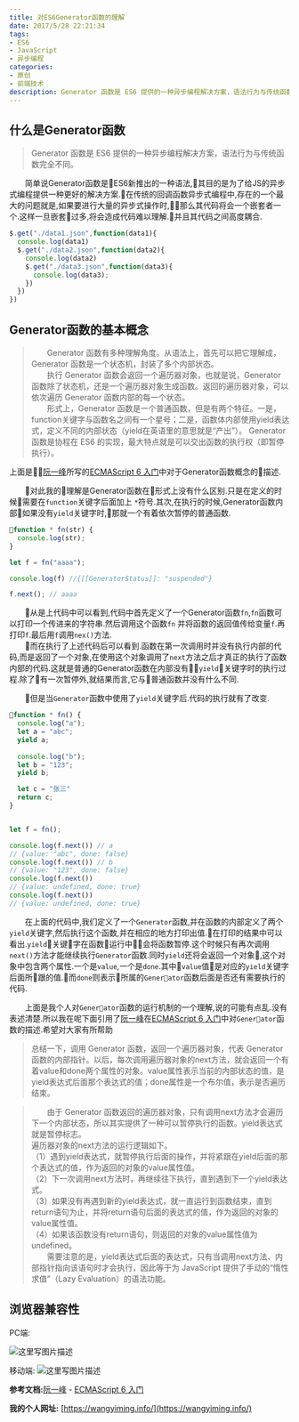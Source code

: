 ```yaml
---
title: 对ES6Generator函数的理解
date: 2017/5/28 22:21:34
tags:
- ES6
- JavaScript
- 异步编程
categories:
- 原创
- 前端技术
description: Generator 函数是 ES6 提供的一种异步编程解决方案，语法行为与传统函数完全不同。
---
```


## 什么是Generator函数

> Generator 函数是 ES6 提供的一种异步编程解决方案，语法行为与传统函数完全不同。

&emsp;&emsp;简单说Generator函数是ES6新推出的一种语法,其目的是为了给JS的异步式编程提供一种更好的解决方案.在传统的回调函数异步式编程中,存在的一个最大的问题就是,如果要进行大量的异步式操作时,那么其代码将会一个嵌套者一个.这样一旦嵌套过多,将会造成代码难以理解.并且其代码之间高度耦合.

```JavaScript
$.get("./data1.json",function(data1){
  console.log(data1)
  $.get("./data2.json",function(data2){
    console.log(data2)
    $.get("./data3.json",function(data3){
      console.log(data3);
    })
  })
})
```

## Generator函数的基本概念

> &emsp;&emsp;Generator 函数有多种理解角度。从语法上，首先可以把它理解成，Generator 函数是一个状态机，封装了多个内部状态。  
&emsp;&emsp;执行 Generator 函数会返回一个遍历器对象，也就是说，Generator 函数除了状态机，还是一个遍历器对象生成函数。返回的遍历器对象，可以依次遍历 Generator 函数内部的每一个状态。  
&emsp;&emsp;形式上，Generator 函数是一个普通函数，但是有两个特征。一是，function关键字与函数名之间有一个星号；二是，函数体内部使用yield表达式，定义不同的内部状态（yield在英语里的意思就是“产出”）。
Generator 函数是协程在 ES6 的实现，最大特点就是可以交出函数的执行权（即暂停执行）。

上面是[阮一峰](http://www.ruanyifeng.com/home.html)所写的[ECMAScript 6 入门](http://es6.ruanyifeng.com/)中对于Generator函数概念的描述.

&emsp;&emsp;对此我的理解是Generator函数在形式上没有什么区别.只是在定义的时候需要在```function```关键字后面加上 ```*```符号.其次,在执行的时候,Generator函数内部如果没有```yield```关键字时,那就一个有着依次暂停的普通函数.

```JavaScript
function * fn(str) {
  console.log(str);
}

let f = fn("aaaa");

console.log(f) //{[[GeneratorStatus]]: "suspended"}

f.next(); // aaaa
```
&emsp;&emsp;从是上代码中可以看到,代码中首先定义了一个Generator函数```fn```,```fn```函数可以打印一个传进来的字符串.然后调用这个函数```fn```
并将函数的返回值传给变量```f```.再打印```f```.最后用```f```调用```nex()```方法.   
&emsp;&emsp;而在执行了上述代码后可以看到.函数在第一次调用时并没有执行内部的代码,而是返回了一个对象,在使用这个对象调用了```next```方法之后才真正的执行了函数内部的代码.这就是普通的Generator函数在内部没有```yield```关键字时的执行过程.除了有一次暂停外,就结果而言,它与普通函数并没有什么不同.
&emsp;&emsp;

&emsp;&emsp;但是当```Generator```函数中使用了```yield```关键字后.代码的执行就有了改变.

```JavaScript
function * fn() {
  console.log("a");
  let a = "abc";
  yield a;
  
  console.log("b");
  let b = "123";
  yield b;

  let c = "张三"
  return c;
}


let f = fn();

console.log(f.next()) // a
// {value: "abc", done: false}
console.log(f.next()) // b
// {value: "123", done: false}
console.log(f.next())
// {value: undefined, done: true}
console.log(f.next())
// {value: undefined, done: true}

```

&emsp;&emsp;在上面的代码中,我们定义了一个```Generator```函数,并在函数的内部定义了两个```yield```关键字,然后执行这个函数,并在相应的地方打印出值.在打印的结果中可以看出.```yield```关键字在函数运行中会将函数暂停.这个时候只有再次调用```next()```方法才能继续执行```Generator```函数.同时```yield```还将会返回一个对象,这个对象中包含两个属性.一个是```value```,一个是```done```.其中```value```值是对应的```yield```关键字后面所跟的值.而```done```则表示所属的```Generator```函数后面是否还有需要执行的代码.

&emsp;&emsp;上面是我个人对```Generator```函数的运行机制的一个理解,说的可能有点乱.没有表述清楚.所以我在呢下面引用了[阮一峰](http://www.ruanyifeng.com/home.html)在[ECMAScript 6 入门](http://es6.ruanyifeng.com/#docs/generator)中对```Generator```函数的描述.希望对大家有所帮助

> 总结一下，调用 Generator 函数，返回一个遍历器对象，代表 Generator 函数的内部指针。以后，每次调用遍历器对象的next方法，就会返回一个有着value和done两个属性的对象。value属性表示当前的内部状态的值，是yield表达式后面那个表达式的值；done属性是一个布尔值，表示是否遍历结束。

> &emsp;&emsp;由于 Generator 函数返回的遍历器对象，只有调用next方法才会遍历下一个内部状态，所以其实提供了一种可以暂停执行的函数。yield表达式就是暂停标志。  
遍历器对象的next方法的运行逻辑如下。  
（1）遇到yield表达式，就暂停执行后面的操作，并将紧跟在yield后面的那个表达式的值，作为返回的对象的value属性值。  
（2）下一次调用next方法时，再继续往下执行，直到遇到下一个yield表达式。  
（3）如果没有再遇到新的yield表达式，就一直运行到函数结束，直到return语句为止，并将return语句后面的表达式的值，作为返回的对象的value属性值。  
（4）如果该函数没有return语句，则返回的对象的value属性值为undefined。  
&emsp;&emsp;需要注意的是，yield表达式后面的表达式，只有当调用next方法、内部指针指向该语句时才会执行，因此等于为 JavaScript 提供了手动的“惰性求值”（Lazy Evaluation）的语法功能。

## 浏览器兼容性

PC端:

![这里写图片描述](http://img.blog.csdn.net/20170718014018005?watermark/2/text/aHR0cDovL2Jsb2cuY3Nkbi5uZXQvcXFfMzYyNzY1Mjg=/font/5a6L5L2T/fontsize/400/fill/I0JBQkFCMA==/dissolve/70/gravity/SouthEast)

移动端:
![这里写图片描述](http://img.blog.csdn.net/20170718014308066?watermark/2/text/aHR0cDovL2Jsb2cuY3Nkbi5uZXQvcXFfMzYyNzY1Mjg=/font/5a6L5L2T/fontsize/400/fill/I0JBQkFCMA==/dissolve/70/gravity/SouthEast)


**参考文档:**[阮一峰](http://www.ruanyifeng.com/home.html) - [ECMAScript 6 入门](http://es6.ruanyifeng.com/)

**我的个人网址:** [https://wangyiming.info/](https://wangyiming.info/)
